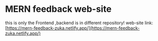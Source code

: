 # MERN feedback web-site 
this is only the Frontend ,backend is in different repository!
web-site link: [https://mern-feedback-zuka.netlify.app/](https://mern-feedback-zuka.netlify.app/)

